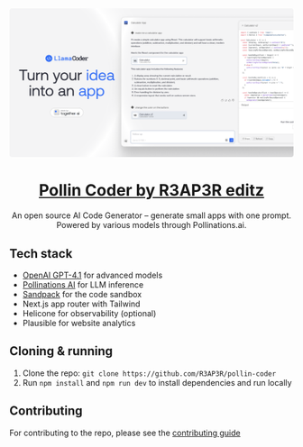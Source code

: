 <a href="https://polli-coder.megavault.in">
  <img alt="Pollin Coder" src="./public/og-image.png">
  <h1 align="center">Pollin Coder by R3AP3R editz</h1>
</a>

<p align="center">
  An open source AI Code Generator – generate small apps with one prompt. Powered by various models through Pollinations.ai.
</p>

## Tech stack

- [OpenAI GPT-4.1](https://openai.com/) for advanced models
- [Pollinations AI](https://pollinations.ai/) for LLM inference
- [Sandpack](https://sandpack.codesandbox.io/) for the code sandbox
- Next.js app router with Tailwind
- Helicone for observability (optional)
- Plausible for website analytics

## Cloning & running

1. Clone the repo: `git clone https://github.com/R3AP3R/pollin-coder`
2. Run `npm install` and `npm run dev` to install dependencies and run locally

## Contributing

For contributing to the repo, please see the [contributing guide](./CONTRIBUTING.md)
